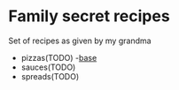 # Family secret recipes

Set of recipes as given by my grandma

- pizzas(TODO)
  -[base](pizzas/base.md)
- sauces(TODO)
- spreads(TODO)
